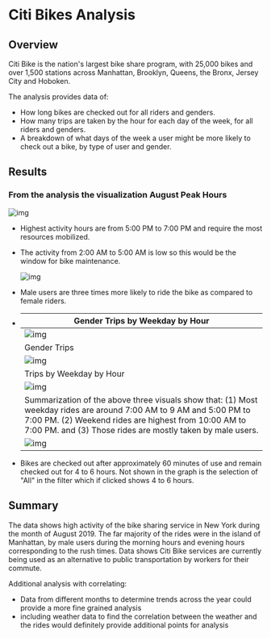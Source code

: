 # Citi Bikes Analysis

## Overview

Citi Bike is the nation's largest bike share program, with 25,000 bikes and over 1,500 stations across Manhattan, Brooklyn, Queens, the Bronx, Jersey City and Hoboken.

The analysis provides data of:

- How long bikes are checked out for all riders and genders.
- How many trips are taken by the hour for each day of the week, for all riders and genders.
- A breakdown of what days of the week a user might be more likely to check out a bike, by type of user and gender.

## Results

### From the analysis the visualization August Peak Hours 



  ![img](file:///C:/Users/Exceed/AppData/Local/Temp/msohtmlclip1/01/clip_image002.jpg)  

 

- Highest activity hours are from 5:00 PM to 7:00 PM and require the most resources mobilized.
- The activity from 2:00 AM to 5:00 AM is low so this would be the window for bike maintenance.

 

  ![img](file:///C:/Users/Exceed/AppData/Local/Temp/msohtmlclip1/01/clip_image004.jpg)  

-  Male users are three times more likely to ride the bike as compared to female riders.

  

- | Gender Trips by Weekday by Hour                              |
  | ------------------------------------------------------------ |
  | ![img](file:///C:/Users/Exceed/AppData/Local/Temp/msohtmlclip1/01/clip_image006.jpg) |
  | Gender Trips                                                 |
  | ![img](file:///C:/Users/Exceed/AppData/Local/Temp/msohtmlclip1/01/clip_image008.jpg) |
  | Trips by Weekday by Hour                                     |
  | ![img](file:///C:/Users/Exceed/AppData/Local/Temp/msohtmlclip1/01/clip_image010.jpg) |
  | Summarization of the above three visuals show that: (1) Most weekday rides are around 7:00 AM to 9 AM and 5:00 PM to 7:00 PM. (2) Weekend rides are highest from 10:00 AM to 7:00 PM. and (3) Those rides are mostly taken by male users. |
  | ![img](file:///C:/Users/Exceed/AppData/Local/Temp/msohtmlclip1/01/clip_image012.jpg) |

- Bikes are checked out after approximately 60 minutes of use and remain checked out for 4  to 6 hours. Not shown in the graph is the selection of "All" in the filter which if clicked shows 4 to 6 hours.

## Summary 

The data shows high activity of the bike sharing service in New York during the month of August 2019.
The far majority of the rides were in the island of Manhattan, by male users during the morning hours and evening hours corresponding to the rush times. Data shows  Citi Bike services are currently being used as an alternative to public transportation by workers for their commute.

Additional analysis with correlating:

- Data from different months to determine trends across the year could provide a more fine grained analysis
- including weather data to find the correlation between the weather and the rides would definitely provide additional points for analysis